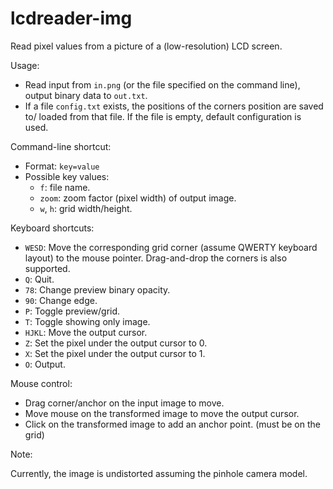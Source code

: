 # lcdreader-img

Read pixel values from a picture of a (low-resolution) LCD screen.

Usage:
* Read input from `in.png` (or the file specified on the command line),
  output binary data to `out.txt`.
* If a file `config.txt` exists, the positions of the corners position are saved to/
  loaded from that file. If the file is empty, default configuration is used.

Command-line shortcut:
* Format: `key=value`
* Possible key values:
    * `f`: file name.
    * `zoom`: zoom factor (pixel width) of output image.
	* `w`, `h`: grid width/height.

Keyboard shortcuts:

* `WESD`: Move the corresponding grid corner (assume QWERTY keyboard layout) to the
  mouse pointer. Drag-and-drop the corners is also supported.
* `Q`: Quit.
* `78`: Change preview binary opacity.
* `90`: Change edge.
* `P`: Toggle preview/grid.
* `T`: Toggle showing only image.
* `HJKL`: Move the output cursor.
* `Z`: Set the pixel under the output cursor to 0.
* `X`: Set the pixel under the output cursor to 1.
* `O`: Output.

Mouse control:

* Drag corner/anchor on the input image to move.
* Move mouse on the transformed image to move the output cursor.
* Click on the transformed image to add an anchor point. (must be on the grid)

Note:

Currently, the image is undistorted assuming the pinhole camera model.
